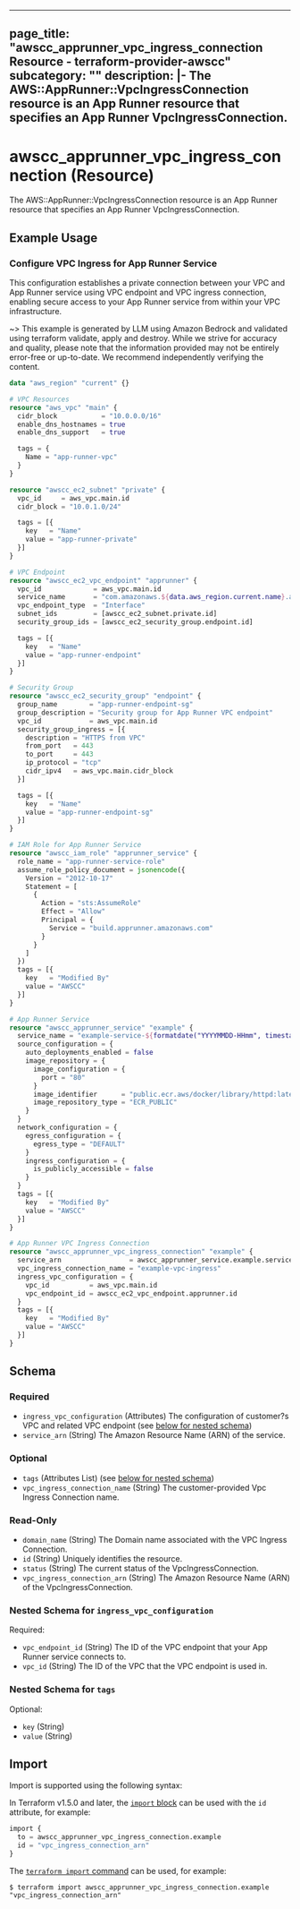 
---
page_title: "awscc_apprunner_vpc_ingress_connection Resource - terraform-provider-awscc"
subcategory: ""
description: |-
  The AWS::AppRunner::VpcIngressConnection resource is an App Runner resource that specifies an App Runner VpcIngressConnection.
---

# awscc_apprunner_vpc_ingress_connection (Resource)

The AWS::AppRunner::VpcIngressConnection resource is an App Runner resource that specifies an App Runner VpcIngressConnection.

## Example Usage

### Configure VPC Ingress for App Runner Service

This configuration establishes a private connection between your VPC and App Runner service using VPC endpoint and VPC ingress connection, enabling secure access to your App Runner service from within your VPC infrastructure.

~> This example is generated by LLM using Amazon Bedrock and validated using terraform validate, apply and destroy. While we strive for accuracy and quality, please note that the information provided may not be entirely error-free or up-to-date. We recommend independently verifying the content.

```terraform
data "aws_region" "current" {}

# VPC Resources
resource "aws_vpc" "main" {
  cidr_block           = "10.0.0.0/16"
  enable_dns_hostnames = true
  enable_dns_support   = true

  tags = {
    Name = "app-runner-vpc"
  }
}

resource "awscc_ec2_subnet" "private" {
  vpc_id     = aws_vpc.main.id
  cidr_block = "10.0.1.0/24"

  tags = [{
    key   = "Name"
    value = "app-runner-private"
  }]
}

# VPC Endpoint
resource "awscc_ec2_vpc_endpoint" "apprunner" {
  vpc_id             = aws_vpc.main.id
  service_name       = "com.amazonaws.${data.aws_region.current.name}.apprunner.requests"
  vpc_endpoint_type  = "Interface"
  subnet_ids         = [awscc_ec2_subnet.private.id]
  security_group_ids = [awscc_ec2_security_group.endpoint.id]

  tags = [{
    key   = "Name"
    value = "app-runner-endpoint"
  }]
}

# Security Group
resource "awscc_ec2_security_group" "endpoint" {
  group_name        = "app-runner-endpoint-sg"
  group_description = "Security group for App Runner VPC endpoint"
  vpc_id            = aws_vpc.main.id
  security_group_ingress = [{
    description = "HTTPS from VPC"
    from_port   = 443
    to_port     = 443
    ip_protocol = "tcp"
    cidr_ipv4   = aws_vpc.main.cidr_block
  }]

  tags = [{
    key   = "Name"
    value = "app-runner-endpoint-sg"
  }]
}

# IAM Role for App Runner Service
resource "awscc_iam_role" "apprunner_service" {
  role_name = "app-runner-service-role"
  assume_role_policy_document = jsonencode({
    Version = "2012-10-17"
    Statement = [
      {
        Action = "sts:AssumeRole"
        Effect = "Allow"
        Principal = {
          Service = "build.apprunner.amazonaws.com"
        }
      }
    ]
  })
  tags = [{
    key   = "Modified By"
    value = "AWSCC"
  }]
}

# App Runner Service
resource "awscc_apprunner_service" "example" {
  service_name = "example-service-${formatdate("YYYYMMDD-HHmm", timestamp())}"
  source_configuration = {
    auto_deployments_enabled = false
    image_repository = {
      image_configuration = {
        port = "80"
      }
      image_identifier      = "public.ecr.aws/docker/library/httpd:latest"
      image_repository_type = "ECR_PUBLIC"
    }
  }
  network_configuration = {
    egress_configuration = {
      egress_type = "DEFAULT"
    }
    ingress_configuration = {
      is_publicly_accessible = false
    }
  }
  tags = [{
    key   = "Modified By"
    value = "AWSCC"
  }]
}

# App Runner VPC Ingress Connection
resource "awscc_apprunner_vpc_ingress_connection" "example" {
  service_arn                 = awscc_apprunner_service.example.service_arn
  vpc_ingress_connection_name = "example-vpc-ingress"
  ingress_vpc_configuration = {
    vpc_id          = aws_vpc.main.id
    vpc_endpoint_id = awscc_ec2_vpc_endpoint.apprunner.id
  }
  tags = [{
    key   = "Modified By"
    value = "AWSCC"
  }]
}
```

<!-- schema generated by tfplugindocs -->
## Schema

### Required

- `ingress_vpc_configuration` (Attributes) The configuration of customer?s VPC and related VPC endpoint (see [below for nested schema](#nestedatt--ingress_vpc_configuration))
- `service_arn` (String) The Amazon Resource Name (ARN) of the service.

### Optional

- `tags` (Attributes List) (see [below for nested schema](#nestedatt--tags))
- `vpc_ingress_connection_name` (String) The customer-provided Vpc Ingress Connection name.

### Read-Only

- `domain_name` (String) The Domain name associated with the VPC Ingress Connection.
- `id` (String) Uniquely identifies the resource.
- `status` (String) The current status of the VpcIngressConnection.
- `vpc_ingress_connection_arn` (String) The Amazon Resource Name (ARN) of the VpcIngressConnection.

<a id="nestedatt--ingress_vpc_configuration"></a>
### Nested Schema for `ingress_vpc_configuration`

Required:

- `vpc_endpoint_id` (String) The ID of the VPC endpoint that your App Runner service connects to.
- `vpc_id` (String) The ID of the VPC that the VPC endpoint is used in.


<a id="nestedatt--tags"></a>
### Nested Schema for `tags`

Optional:

- `key` (String)
- `value` (String)

## Import

Import is supported using the following syntax:

In Terraform v1.5.0 and later, the [`import` block](https://developer.hashicorp.com/terraform/language/import) can be used with the `id` attribute, for example:

```terraform
import {
  to = awscc_apprunner_vpc_ingress_connection.example
  id = "vpc_ingress_connection_arn"
}
```

The [`terraform import` command](https://developer.hashicorp.com/terraform/cli/commands/import) can be used, for example:

```shell
$ terraform import awscc_apprunner_vpc_ingress_connection.example "vpc_ingress_connection_arn"
```
